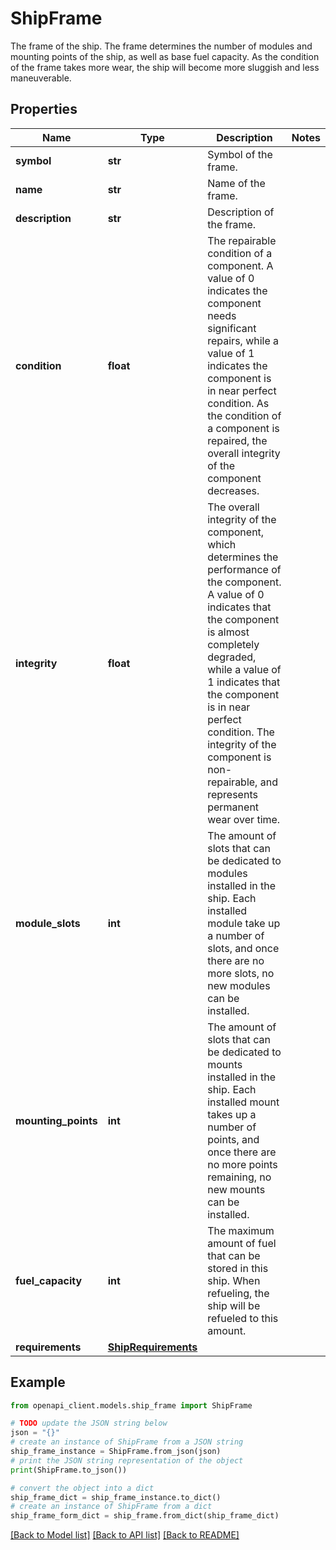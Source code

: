 # ShipFrame

The frame of the ship. The frame determines the number of modules and mounting points of the ship, as well as base fuel capacity. As the condition of the frame takes more wear, the ship will become more sluggish and less maneuverable.

## Properties

Name | Type | Description | Notes
------------ | ------------- | ------------- | -------------
**symbol** | **str** | Symbol of the frame. | 
**name** | **str** | Name of the frame. | 
**description** | **str** | Description of the frame. | 
**condition** | **float** | The repairable condition of a component. A value of 0 indicates the component needs significant repairs, while a value of 1 indicates the component is in near perfect condition. As the condition of a component is repaired, the overall integrity of the component decreases. | 
**integrity** | **float** | The overall integrity of the component, which determines the performance of the component. A value of 0 indicates that the component is almost completely degraded, while a value of 1 indicates that the component is in near perfect condition. The integrity of the component is non-repairable, and represents permanent wear over time. | 
**module_slots** | **int** | The amount of slots that can be dedicated to modules installed in the ship. Each installed module take up a number of slots, and once there are no more slots, no new modules can be installed. | 
**mounting_points** | **int** | The amount of slots that can be dedicated to mounts installed in the ship. Each installed mount takes up a number of points, and once there are no more points remaining, no new mounts can be installed. | 
**fuel_capacity** | **int** | The maximum amount of fuel that can be stored in this ship. When refueling, the ship will be refueled to this amount. | 
**requirements** | [**ShipRequirements**](ShipRequirements.md) |  | 

## Example

```python
from openapi_client.models.ship_frame import ShipFrame

# TODO update the JSON string below
json = "{}"
# create an instance of ShipFrame from a JSON string
ship_frame_instance = ShipFrame.from_json(json)
# print the JSON string representation of the object
print(ShipFrame.to_json())

# convert the object into a dict
ship_frame_dict = ship_frame_instance.to_dict()
# create an instance of ShipFrame from a dict
ship_frame_form_dict = ship_frame.from_dict(ship_frame_dict)
```
[[Back to Model list]](../README.md#documentation-for-models) [[Back to API list]](../README.md#documentation-for-api-endpoints) [[Back to README]](../README.md)


